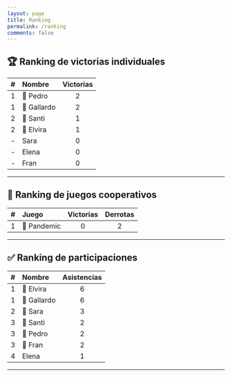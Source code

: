 ```yaml
---
layout: page
title: Ranking
permalink: /ranking
comments: false
---
```


## 🏆 Ranking de victorias individuales

| # | Nombre | Victorias |
|:--:|:------|:---------:|
| 1 | 🥇 Pedro  |     2     |
| 1 | 🥇 Gallardo |     2     |
| 2 | 🥈 Santi  |     1     |
| 2 | 🥈 Elvira |     1     |
| - | Sara |     0     |
| - | Elena  |     0     |
| - | Fran  |     0     |

---

## 🎲 Ranking de juegos cooperativos

| # | Juego | Victorias |Derrotas |
|:--:|:------|:---------:|:---------:|
| 1 | 🥇 Pandemic  |     0     | 2 |

---

## ✅ Ranking de participaciones

| # | Nombre | Asistencias |
|:--:|:------|:---------:|
| 1 | 🥇 Elvira |     6     |
| 1 | 🥇 Gallardo |     6     |
| 2 | 🥈 Sara |     3     |
| 3 | 🥉 Santi  |     2     |
| 3 | 🥉 Pedro  |     2     |
| 3 | 🥉 Fran  |     2     |
| 4 | Elena  |     1     |

---
